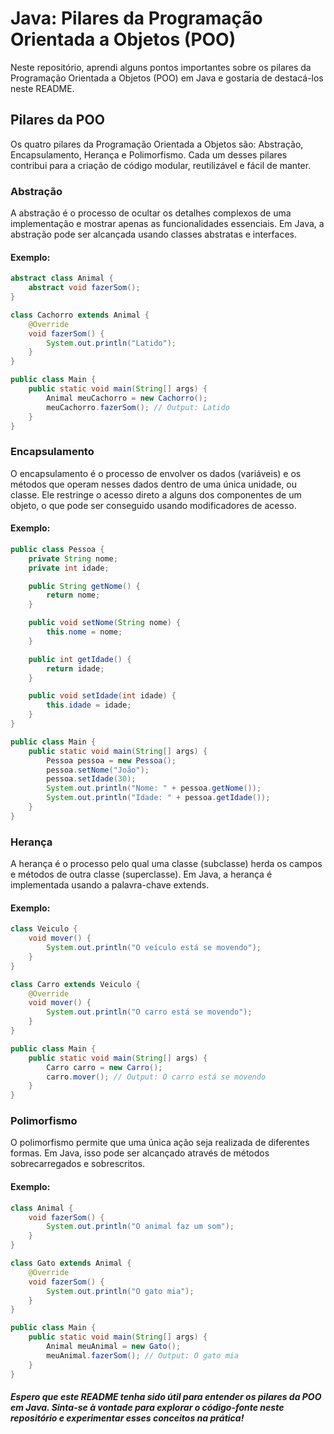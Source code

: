 # Java: Pilares da Programação Orientada a Objetos (POO)

Neste repositório, aprendi alguns pontos importantes sobre os pilares da Programação Orientada a Objetos (POO) em Java e gostaria de destacá-los neste README.

## Pilares da POO

Os quatro pilares da Programação Orientada a Objetos são: Abstração, Encapsulamento, Herança e Polimorfismo. Cada um desses pilares contribui para a criação de código modular, reutilizável e fácil de manter.

### Abstração

A abstração é o processo de ocultar os detalhes complexos de uma implementação e mostrar apenas as funcionalidades essenciais. Em Java, a abstração pode ser alcançada usando classes abstratas e interfaces.

#### Exemplo:

```java
abstract class Animal {
    abstract void fazerSom();
}

class Cachorro extends Animal {
    @Override
    void fazerSom() {
        System.out.println("Latido");
    }
}

public class Main {
    public static void main(String[] args) {
        Animal meuCachorro = new Cachorro();
        meuCachorro.fazerSom(); // Output: Latido
    }
}
```
### Encapsulamento
O encapsulamento é o processo de envolver os dados (variáveis) e os métodos que operam nesses dados dentro de uma única unidade, ou classe. Ele restringe o acesso direto a alguns dos componentes de um objeto, o que pode ser conseguido usando modificadores de acesso.

#### Exemplo:

```java
public class Pessoa {
    private String nome;
    private int idade;

    public String getNome() {
        return nome;
    }

    public void setNome(String nome) {
        this.nome = nome;
    }

    public int getIdade() {
        return idade;
    }

    public void setIdade(int idade) {
        this.idade = idade;
    }
}

public class Main {
    public static void main(String[] args) {
        Pessoa pessoa = new Pessoa();
        pessoa.setNome("João");
        pessoa.setIdade(30);
        System.out.println("Nome: " + pessoa.getNome());
        System.out.println("Idade: " + pessoa.getIdade());
    }
}
```
### Herança
A herança é o processo pelo qual uma classe (subclasse) herda os campos e métodos de outra classe (superclasse). Em Java, a herança é implementada usando a palavra-chave extends.

#### Exemplo:

```java
class Veiculo {
    void mover() {
        System.out.println("O veículo está se movendo");
    }
}

class Carro extends Veiculo {
    @Override
    void mover() {
        System.out.println("O carro está se movendo");
    }
}

public class Main {
    public static void main(String[] args) {
        Carro carro = new Carro();
        carro.mover(); // Output: O carro está se movendo
    }
}
```
### Polimorfismo
O polimorfismo permite que uma única ação seja realizada de diferentes formas. Em Java, isso pode ser alcançado através de métodos sobrecarregados e sobrescritos.

#### Exemplo:

```java
class Animal {
    void fazerSom() {
        System.out.println("O animal faz um som");
    }
}

class Gato extends Animal {
    @Override
    void fazerSom() {
        System.out.println("O gato mia");
    }
}

public class Main {
    public static void main(String[] args) {
        Animal meuAnimal = new Gato();
        meuAnimal.fazerSom(); // Output: O gato mia
    }
}
```

##### Espero que este README tenha sido útil para entender os pilares da POO em Java. Sinta-se à vontade para explorar o código-fonte neste repositório e experimentar esses conceitos na prática!
